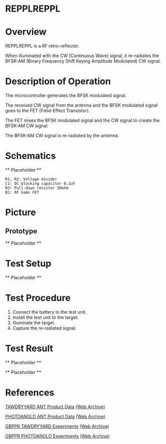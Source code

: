 # REPPLREPPL
# Overview
REPPLREPPL is a RF retro-reflector.

When illuminated with the CW (Continuous Wave) signal, it re-radiates the BFSK-AM (Binary Frequency Shift Keying Amplitude Modulated) CW signal.

# Description of Operation
The microcontroller generates the BFSK modulated signal. 

The received CW signal from the antenna and the BFSK modulated signal goes to the FET (Field-Effect Transistor).

The FET mixes the BFSK modulated signal and the CW signal to create the BFSK-AM CW signal.

The BFSK-AM CW signal is re-radiated by the antenna.

# Schematics
** Placeholder **

```
R1, R2: Voltage divider
C1: DC blocking capacitor 0.1uF
R3: Pull-down resistor 1Mohm
B1: RF GaAs FET
```

# Picture
## Prototype
** Placeholder **

# Test Setup
** Placeholder **

# Test Procedure
1. Connect the battery to the test unit.
2. Install the test unit to the target.
3. Illuminate the target.
4. Capture the re-radiated signal.

# Test Result
** Placeholder **

** Placeholder **

# References
[TAWDRYYARD ANT Product Data](https://upload.wikimedia.org/wikipedia/commons/8/8f/NSA_TAWDRYYARD.jpg) [(Web Archive)](https://web.archive.org/web/20190422182852/https://upload.wikimedia.org/wikipedia/commons/8/8f/NSA_TAWDRYYARD.jpg)

[PHOTOANGLO ANT Product Data](https://upload.wikimedia.org/wikipedia/commons/9/96/NSA_PHOTOANGLO.jpg) [(Web Archive)](https://web.archive.org/web/20200322183429/https://upload.wikimedia.org/wikipedia/commons/9/96/NSA_PHOTOANGLO.jpg)

[GBPPR TAWDRYYARD Experiments](http://67.225.133.110/~gbpprorg/mil/photoanglo/tawdryyard/index.html) [(Web Archive)](https://web.archive.org/web/20190808144746/http://67.225.133.110/~gbpprorg/mil/photoanglo/tawdryyard/index.html)

[GBPPR PHOTOANGLO Experiments](http://67.225.133.110/~gbpprorg/mil/photoanglo/index.html) [(Web Archive)](https://web.archive.org/web/20190808144648/http://67.225.133.110/~gbpprorg/mil/photoanglo/index.html)
